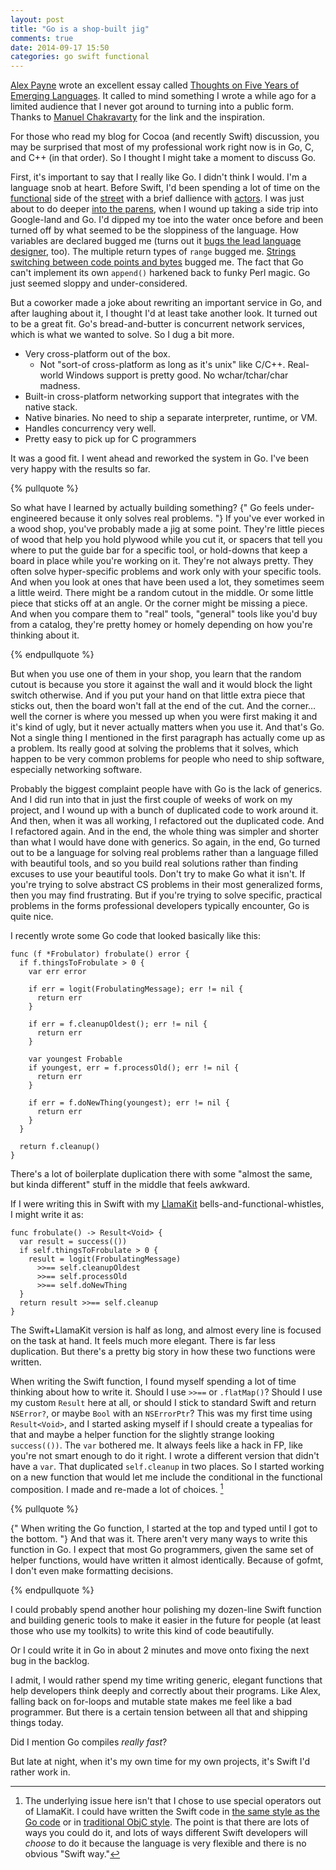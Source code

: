 ```yaml
---
layout: post
title: "Go is a shop-built jig"
comments: true
date: 2014-09-17 15:50
categories: go swift functional
---
```


[Alex Payne](https://al3x.net/about.html) wrote an excellent essay called [Thoughts on Five Years of Emerging Languages](https://al3x.net/2014/09/16/thoughts-on-five-years-of-emerging-languages.html). It called to mind something I wrote a while ago for a limited audience that I never got around to turning into a public form. Thanks to [Manuel Chakravarty](https://twitter.com/TacticalGrace) for the link and the inspiration.

For those who read my blog for Cocoa (and recently Swift) discussion, you may be surprised that most of my professional work right now is in Go, C, and C++ (in that order). So I thought I might take a moment to discuss Go.

First, it's important to say that I really like Go. I didn't think I would. I'm a language snob at heart. Before Swift, I'd been spending a lot of time on the [functional](http://learnyouahaskell.com) side of the [street](http://www.scala-lang.org) with a brief dallience with [actors](http://akka.io). I was just about to do deeper [into the parens](http://clojure.org), when I wound up taking a side trip into Google-land and Go. I'd dipped my toe into the water once before and been turned off by what seemed to be the sloppiness of the language. How variables are declared bugged me (turns out it [bugs the lead language designer](http://gophercon.sourcegraph.com/post/83845316771/panel-discussion-with-go-team-members), too). The multiple return types of `range` bugged me. [Strings switching between code points and bytes](http://blog.golang.org/strings) bugged me. The fact that Go can't implement its own `append()` harkened back to funky Perl magic. Go just seemed sloppy and under-considered.

<!-- more --> 

But a coworker made a joke about rewriting an important service in Go, and after laughing about it, I thought I'd at least take another look. It turned out to be a great fit. Go's bread-and-butter is concurrent network services, which is what we wanted to solve. So I dug a bit more.

-   Very cross-platform out of the box.
    -   Not "sort-of cross-platform as long as it's unix" like C/C++. Real-world Windows support is pretty good. No wchar/tchar/char madness.
-   Built-in cross-platform networking support that integrates with the native stack.
-   Native binaries. No need to ship a separate interpreter, runtime, or VM.
-   Handles concurrency very well.
-   Pretty easy to pick up for C programmers

It was a good fit. I went ahead and reworked the system in Go. I've been very happy with the results so far.

{% pullquote %}

So what have I learned by actually building something? {" Go feels under-engineered because it only solves real problems. "} If you've ever worked in a wood shop, you've probably made a jig at some point. They're little pieces of wood that help you hold plywood while you cut it, or spacers that tell you where to put the guide bar for a specific tool, or hold-downs that keep a board in place while you're working on it. They're not always pretty. They often solve hyper-specific problems and work only with your specific tools. And when you look at ones that have been used a lot, they sometimes seem a little weird. There might be a random cutout in the middle. Or some little piece that sticks off at an angle. Or the corner might be missing a piece. And when you compare them to "real" tools, "general" tools like you'd buy from a catalog, they're pretty homey or homely depending on how you're thinking about it.

{% endpullquote %}

But when you use one of them in your shop, you learn that the random cutout is because you store it against the wall and it would block the light switch otherwise. And if you put your hand on that little extra piece that sticks out, then the board won't fall at the end of the cut. And the corner… well the corner is where you messed up when you were first making it and it's kind of ugly, but it never actually matters when you use it. And that's Go. Not a single thing I mentioned in the first paragraph has actually come up as a problem. Its really good at solving the problems that it solves, which happen to be very common problems for people who need to ship software, especially networking software.

Probably the biggest complaint people have with Go is the lack of generics. And I did run into that in just the first couple of weeks of work on my project, and I wound up with a bunch of duplicated code to work around it. And then, when it was all working, I refactored out the duplicated code. And I refactored again. And in the end, the whole thing was simpler and shorter than what I would have done with generics. So again, in the end, Go turned out to be a language for solving real problems rather than a language filled with beautiful tools, and so you build real solutions rather than finding excuses to use your beautiful tools. Don't try to make Go what it isn't. If you're trying to solve abstract CS problems in their most generalized forms, then you may find frustrating. But if you're trying to solve specific, practical problems in the forms professional developers typically encounter, Go is quite nice.

I recently wrote some Go code that looked basically like this:

```
func (f *Frobulator) frobulate() error {
  if f.thingsToFrobulate > 0 {
    var err error

    if err = logit(FrobulatingMessage); err != nil {
      return err
    }

    if err = f.cleanupOldest(); err != nil {
      return err
    }

    var youngest Frobable
    if youngest, err = f.processOld(); err != nil {
      return err
    }

    if err = f.doNewThing(youngest); err != nil {
      return err
    }
  }

  return f.cleanup()
}
```

There's a lot of boilerplate duplication there with some "almost the same, but kinda different" stuff in the middle that feels awkward.

If I were writing this in Swift with my [LlamaKit](https://github.com/LlamaKit/LlamaKit) bells-and-functional-whistles, I might write it as:

```
func frobulate() -> Result<Void> {
  var result = success(())
  if self.thingsToFrobulate > 0 {
    result = logit(FrobulatingMessage)
      >>== self.cleanupOldest
      >>== self.processOld
      >>== self.doNewThing
  }
  return result >>== self.cleanup
}
```

The Swift+LlamaKit version is half as long, and almost every line is focused on the task at hand. It feels much more elegant. There is far less duplication. But there's a pretty big story in how these two functions were written.

When writing the Swift function, I found myself spending a lot of time thinking about how to write it. Should I use `>>==` or `.flatMap()`? Should I use my custom `Result` here at all, or should I stick to standard Swift and return `NSError?`, or maybe `Bool` with an `NSErrorPtr`? This was my first time using `Result<Void>`, and I started asking myself if I should create a typealias for that and maybe a helper function for the slightly strange looking `success(())`. The `var` bothered me. It always feels like a hack in FP, like you're not smart enough to do it right. I wrote a different version that didn't have a `var`. That duplicated `self.cleanup` in two places. So I started working on a new function that would let me include the conditional in the functional composition. I made and re-made a lot of choices. [^swift]

[^swift]: The underlying issue here isn't that I chose to use special operators out of LlamaKit. I could have written the Swift code in [the same style as the Go code](https://gist.github.com/rnapier/27ba98c827c9d7798879) or in [traditional ObjC style](https://gist.github.com/rnapier/4a48b24024ff969f2e94). The point is that there are lots of ways you could do it, and lots of ways different Swift developers will *choose* to do it because the language is very flexible and there is no obvious "Swift way."

{% pullquote %}

{" When writing the Go function, I started at the top and typed until I got to the bottom. "} And that was it. There aren't very many ways to write this function in Go. I expect that most Go programmers, given the same set of helper functions, would have written it almost identically. Because of gofmt, I don't even make formatting decisions.

{% endpullquote %}

I could probably spend another hour polishing my dozen-line Swift function and building generic tools to make it easier in the future for people (at least those who use my toolkits) to write this kind of code beautifully.

Or I could write it in Go in about 2 minutes and move onto fixing the next bug in the backlog.

I admit, I would rather spend my time writing generic, elegant functions that help developers think deeply and correctly about their programs. Like Alex, falling back on for-loops and mutable state makes me feel like a bad programmer. But there is a certain tension between all that and shipping things today.

Did I mention Go compiles *really fast*?

But late at night, when it's my own time for my own projects, it's Swift I'd rather work in.